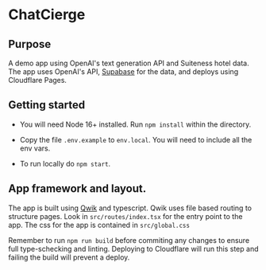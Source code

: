 # ChatCierge

## Purpose
A demo app using OpenAI's text generation API and Suiteness hotel data.
The app uses OpenAI's API, [Supabase](https://supabase.com/) for the data,  and deploys using Cloudflare Pages.

## Getting started
- You will need Node 16+ installed. Run ``` npm install ``` within the directory.

- Copy the file ```.env.example``` to ```env.local```. You will need to include all the env vars.

- To run locally do ```npm start```.

## App framework and layout.
The app is built using [Qwik](https://qwik.builder.io/docs/) and typescript.
Qwik uses file based routing to structure pages. Look in ```src/routes/index.tsx``` for the entry point to the app.
The css for the app is contained in ```src/global.css```

Remember to run ```npm run build``` before commiting any changes to ensure full type-schecking and linting.
Deploying to Cloudflare will run this step and failing the build will prevent a deploy.
